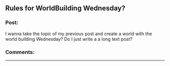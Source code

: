 ## Rules for WorldBuilding Wednesday?

### Post:

I wanna take the topic of my previous post and create a world with the world building Wednesday? Do I just write a a long text post?

### Comments:

---

